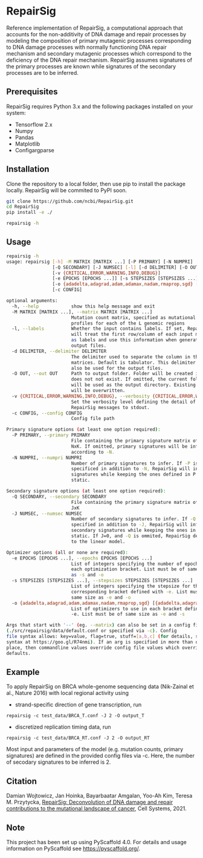 # RepairSig

Reference implementation of RepairSig, a computational approach that
accounts for the non-additivity of  DNA damage and repair processes by
modeling the composition of primary mutagenic processes corresponding to
DNA damage processes with normally functioning DNA repair mechanism and
secondary mutagenic processes which correspond to the deficiency of the
DNA repair mechanism. RepairSig assumes signatures of the primary
processes are known while signatures of the secondary processes are to be
inferred.


## Prerequisites
RepairSig requires Python 3.x and the following packages installed on your system:

* Tensorflow 2.x
* Numpy
* Pandas
* Matplotlib
* Configargparse

## Installation
Clone the repository to a local folder, then use pip to install the package locally. RepairSig will be commited to PyPI soon.
```bash
git clone https://github.com/ncbi/RepairSig.git
cd RepairSig
pip install -e ./

repairsig -h
```

## Usage
```bash
repairsig -h
usage: repairsig [-h] -M MATRIX [MATRIX ...] [-P PRIMARY] [-N NUMPRI]
                 [-Q SECONDARY] [-J NUMSEC] [-l] [-d DELIMITER] [-O OUT]
                 [-v {CRITICAL,ERROR,WARNING,INFO,DEBUG}]
                 [-e EPOCHS [EPOCHS ...]] [-s STEPSIZES [STEPSIZES ...]]
                 [-o {adadelta,adagrad,adam,adamax,nadam,rmaprop,sgd} [{adadelta,adagrad,adam,adamax,nadam,rmaprop,sgd} ...]]
                 [-c CONFIG]

optional arguments:
  -h, --help            show this help message and exit
  -M MATRIX [MATRIX ...], --matrix MATRIX [MATRIX ...]
                        Mutation count matrix, specified as mutational
                        profiles for each of the L genomic regions
  -l, --labels          Whether the input contains labels. If set, RepairSig
                        will treat the first row/column of each input matrix
                        as labels and use this information when generating the
                        output files.
  -d DELIMITER, --delimiter DELIMITER
                        The delimiter used to separate the column in the input
                        matrices. Default is tabulator. This delimiter will
                        also be used for the output files.
  -O OUT, --out OUT     Path to output folder. Folder will be created if it
                        does not not exist. If omitted, the current folder
                        will be used as the output directory. Existing files
                        will be overwritten.
  -v {CRITICAL,ERROR,WARNING,INFO,DEBUG}, --verbosity {CRITICAL,ERROR,WARNING,INFO,DEBUG}
                        Set the verbosity level defining the detail of
                        RepairSig messages to stdout.
  -c CONFIG, --config CONFIG
                        Config file path

Primary signature options (at least one option required):
  -P PRIMARY, --primary PRIMARY
                        File containing the primary signature matrix of size
                        NxK. If omitted, primary signatures will be infered
                        according to -N.
  -N NUMPRI, --numpri NUMPRI
                        Number of primary signatures to infer. If -P is
                        specificed in addition to -N, RepairSig will infer N
                        signatures while keeping the ones defined in P as
                        static.

Secondary signature options (at least one option required):
  -Q SECONDARY, --secondary SECONDARY
                        File containing the primary signature matrix of size
                        JxK
  -J NUMSEC, --numsec NUMSEC
                        Number of secondary signatures to infer. If -Q is
                        specified in addition to -J, RepairSig will infer J
                        secondary signatures while keeping the ones in Q
                        static. If J=0, and -Q is ommited, RepairSig defaults
                        to the linear model.

Optimizer options (all or none are required):
  -e EPOCHS [EPOCHS ...], --epochs EPOCHS [EPOCHS ...]
                        List of integers specifying the number of epochs in
                        each optimization bracket. List must be of same size
                        as -s and -o
  -s STEPSIZES [STEPSIZES ...], --stepsizes STEPSIZES [STEPSIZES ...]
                        List of integers specifying the stepsize for the
                        corresponding bracket defined with -e. List must be of
                        same size as -e and -o
  -o {adadelta,adagrad,adam,adamax,nadam,rmaprop,sgd} [{adadelta,adagrad,adam,adamax,nadam,rmaprop,sgd} ...], --optimizers {adadelta,adagrad,adam,adamax,nadam,rmaprop,sgd} [{adadelta,adagrad,adam,adamax,nadam,rmaprop,sgd} ...]
                        List of optimizers to use in each bracket defined with
                        -e. List must be of same size as -e and -s

Args that start with '--' (eg. --matrix) can also be set in a config file
(./src/repairsig/data/default.conf or specified via -c). Config
file syntax allows: key=value, flag=true, stuff=[a,b,c] (for details, see
syntax at https://goo.gl/R74nmi). If an arg is specified in more than one
place, then commandline values override config file values which override
defaults. 
```


## Example

To apply RepairSig on BRCA whole-genome sequencing data (Nik-Zainal et al., Nature 2016) with local regional activity using

* strand-specific direction of gene transcription, run
```
repairsig -c test_data/BRCA_T.conf -J 2 -O output_T
```
* discretized replication timing data, run
```
repairsig -c test_data/BRCA_RT.conf -J 2 -O output_RT
```

Most input and parameters of the model (e.g. mutation counts, primary signatures) are defined in the provided config files via -c.
Here, the number of secodary signatures to be inferred is 2.

## Citation
Damian Wojtowicz, Jan Hoinka, Bayarbaatar Amgalan, Yoo-Ah Kim, Teresa M. Przytycka, [RepairSig: Deconvolution of DNA damage and repair contributions to the mutational landscape of cancer](https://www.sciencedirect.com/science/article/pii/S2405471221002829), Cell Systems, 2021.

## Note
This project has been set up using PyScaffold 4.0. For details and usage
information on PyScaffold see https://pyscaffold.org/.
